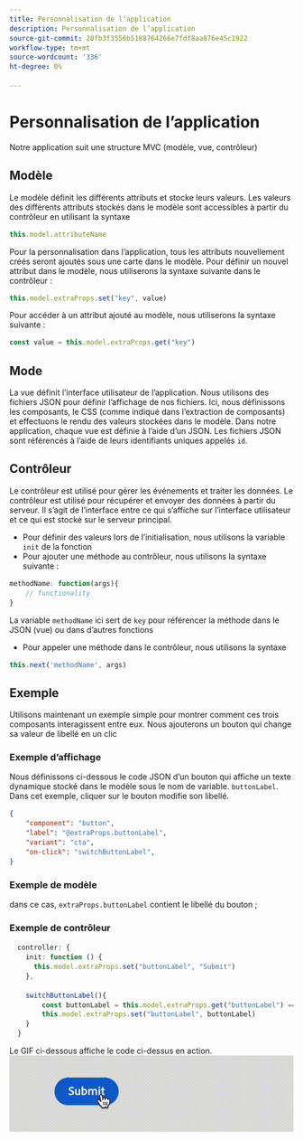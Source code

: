```yaml
---
title: Personnalisation de l’application
description: Personnalisation de l’application
source-git-commit: 20fb3f3556b5188764266e7fdf8aa876e45c1922
workflow-type: tm+mt
source-wordcount: '336'
ht-degree: 0%

---
```


# Personnalisation de l’application

Notre application suit une structure MVC (modèle, vue, contrôleur)

## Modèle

Le modèle définit les différents attributs et stocke leurs valeurs. Les valeurs des différents attributs stockés dans le modèle sont accessibles à partir du contrôleur en utilisant la syntaxe

```typescript
this.model.attributeName
```

Pour la personnalisation dans l’application, tous les attributs nouvellement créés seront ajoutés sous une carte dans le modèle.
Pour définir un nouvel attribut dans le modèle, nous utiliserons la syntaxe suivante dans le contrôleur :

```typescript
this.model.extraProps.set("key", value)
```

Pour accéder à un attribut ajouté au modèle, nous utiliserons la syntaxe suivante :

```typescript
const value = this.model.extraProps.get("key")
```

## Mode

La vue définit l’interface utilisateur de l’application. Nous utilisons des fichiers JSON pour définir l’affichage de nos fichiers. Ici, nous définissons les composants, le CSS (comme indiqué dans l’extraction de composants) et effectuons le rendu des valeurs stockées dans le modèle.
Dans notre application, chaque vue est définie à l’aide d’un JSON. Les fichiers JSON sont référencés à l’aide de leurs identifiants uniques appelés `id`.

## Contrôleur

Le contrôleur est utilisé pour gérer les événements et traiter les données. Le contrôleur est utilisé pour récupérer et envoyer des données à partir du serveur. Il s’agit de l’interface entre ce qui s’affiche sur l’interface utilisateur et ce qui est stocké sur le serveur principal.

- Pour définir des valeurs lors de l’initialisation, nous utilisons la variable `init` de la fonction
- Pour ajouter une méthode au contrôleur, nous utilisons la syntaxe suivante :

```typescript
methodName: function(args){
    // functionality
}
```

La variable `methodName` ici sert de `key` pour référencer la méthode dans le JSON (vue) ou dans d’autres fonctions

- Pour appeler une méthode dans le contrôleur, nous utilisons la syntaxe

```typescript
this.next('methodName', args)
```

## Exemple

Utilisons maintenant un exemple simple pour montrer comment ces trois composants interagissent entre eux.
Nous ajouterons un bouton qui change sa valeur de libellé en un clic

### Exemple d’affichage

Nous définissons ci-dessous le code JSON d’un bouton qui affiche un texte dynamique stocké dans le modèle sous le nom de variable. `buttonLabel`.
Dans cet exemple, cliquer sur le bouton modifie son libellé.

```JSON
{
    "component": "button",
    "label": "@extraProps.buttonLabel",
    "variant": "cta",
    "on-click": "switchButtonLabel",
}
```

### Exemple de modèle

dans ce cas, `extraProps.buttonLabel` contient le libellé du bouton ;

### Exemple de contrôleur

```typescript
  controller: {
    init: function () {
      this.model.extraProps.set("buttonLabel", "Submit")
    },

    switchButtonLabel(){
        const buttonLabel = this.model.extraProps.get("buttonLabel") === "Submit"? "Cancel" : "Submit"
        this.model.extraProps.set("buttonLabel", buttonLabel)
    }
  }
```

Le GIF ci-dessous affiche le code ci-dessus en action.
![basic_customization](imgs/basic_customisation.gif "Bouton de personnalisation de base")
